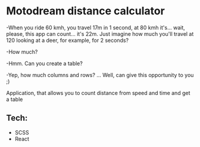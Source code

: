 # Motodream distance calculator

-When you ride 60 kmh, you travel 17m in 1 second, at 80 kmh it's... wait, please, this app can count... it's 22m. Just imagine how much you'll travel at 120 looking at a deer, for example, for 2 seconds?

-How much?

-Hmm. Can you create a table?

-Yep, how much columns and rows? ... Well, can give this opportunity to you ;)


Application, that allows you to count distance from speed and time and get a table

## Tech:

- SCSS
- React
